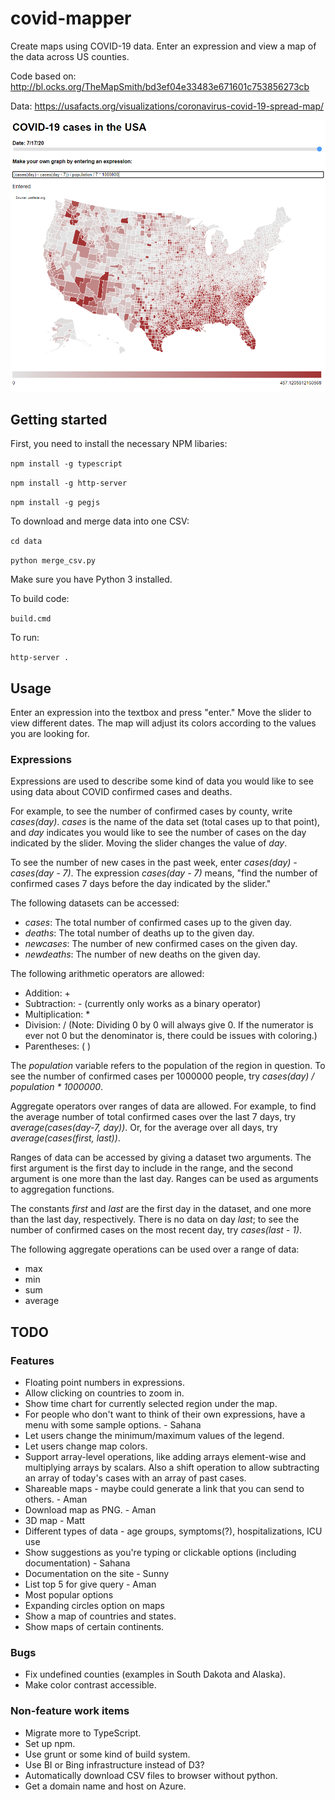 # covid-mapper

Create maps using COVID-19 data. Enter an expression and view a map of the data across US counties.

Code based on: http://bl.ocks.org/TheMapSmith/bd3ef04e33483e671601c753856273cb

Data: https://usafacts.org/visualizations/coronavirus-covid-19-spread-map/

![Map of covid cases](./usamap.png)

## Getting started

First, you need to install the necessary NPM libaries:

`npm install -g typescript`

`npm install -g http-server`

`npm install -g pegjs`

To download and merge data into one CSV:

`cd data`

`python merge_csv.py`

Make sure you have Python 3 installed.

To build code:

`build.cmd`

To run:

`http-server .`

## Usage

Enter an expression into the textbox and press "enter." Move the slider to view different dates. The map will adjust its colors according to the values you are looking for.

### Expressions

Expressions are used to describe some kind of data you would like to see using data about COVID confirmed cases and deaths. 

For example, to see the number of confirmed cases by county, write *cases(day)*. *cases* is the name of the data set (total cases up to that point), and *day* indicates you would like to see the number of cases on the day indicated by the slider. Moving the slider changes the value of *day*.

To see the number of new cases in the past week, enter *cases(day) - cases(day - 7)*. The expression *cases(day - 7)* means, "find the number of confirmed cases 7 days before the day indicated by the slider."

The following datasets can be accessed:
* *cases*: The total number of confirmed cases up to the given day.
* *deaths*: The total number of deaths up to the given day.
* *newcases*: The number of new confirmed cases on the given day.
* *newdeaths*: The number of new deaths on the given day.

The following arithmetic operators are allowed:
* Addition: +
* Subtraction: - (currently only works as a binary operator)
* Multiplication: *
* Division: / (Note: Dividing 0 by 0 will always give 0. If the numerator is ever not 0 but the denominator is, there could be issues with coloring.)
* Parentheses: ( )

The *population* variable refers to the population of the region in question. To see the number of confirmed cases per 1000000 people, try *cases(day) / population * 1000000*. 

Aggregate operators over ranges of data are allowed. For example, to find the average number of total confirmed cases over the last 7 days, try *average(cases(day-7, day))*. Or, for the average over all days, try *average(cases(first, last))*. 

Ranges of data can be accessed by giving a dataset two arguments. The first argument is the first day to include in the range, and the second argument is one more than the last day. Ranges can be used as arguments to aggregation functions.

The constants *first* and *last* are the first day in the dataset, and one more than the last day, respectively. There is no data on day *last*; to see the number of confirmed cases on the most recent day, try *cases(last - 1)*.

The following aggregate operations can be used over a range of data:
* max
* min
* sum
* average

## TODO 

### Features
* Floating point numbers in expressions.
* Allow clicking on countries to zoom in.
* Show time chart for currently selected region under the map.
* For people who don't want to think of their own expressions, have a menu with some sample options. - Sahana
* Let users change the minimum/maximum values of the legend.
* Let users change map colors.
* Support array-level operations, like adding arrays element-wise and multiplying arrays by scalars. Also a shift operation to allow subtracting an array of today's cases with an array of past cases.
* Shareable maps - maybe could generate a link that you can send to others. - Aman
* Download map as PNG. - Aman
* 3D map - Matt
* Different types of data - age groups, symptoms(?), hospitalizations, ICU use
* Show suggestions as you're typing or clickable options (including documentation) - Sahana
* Documentation on the site - Sunny
* List top 5 for give query - Aman
* Most popular options
* Expanding circles option on maps
* Show a map of countries and states.
* Show maps of certain continents.

### Bugs
* Fix undefined counties (examples in South Dakota and Alaska).
* Make color contrast accessible.

### Non-feature work items
* Migrate more to TypeScript.
* Set up npm.
* Use grunt or some kind of build system.
* Use BI or Bing infrastructure instead of D3?
* Automatically download CSV files to browser without python.
* Get a domain name and host on Azure.
